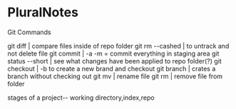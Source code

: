 # PluralNotes



Git Commands

git diff |  compare files inside of repo folder
git rm --cashed | to untrack and not delete file
  git commit | -a -m = commit everything in staging area
  git status --short | see what changes have been applied to repo folder(?)
    git checkout | -b to create a new brand and checkout
    git branch | crates a branch without checking out
      git mv | rename file
      git rm | remove file from folder
  
  stages of a project-- working directory,index,repo

